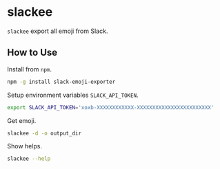 # slackee

`slackee` export all emoji from Slack.


## How to Use

Install from `npm`.

```bash
npm -g install slack-emoji-exporter
```

Setup environment variables `SLACK_API_TOKEN`.

```bash
export SLACK_API_TOKEN='xoxb-XXXXXXXXXXXX-XXXXXXXXXXXXXXXXXXXXXXXX'
```

Get emoji.

```bash
slackee -d -o output_dir
```

Show helps.

```bash
slackee --help
```
